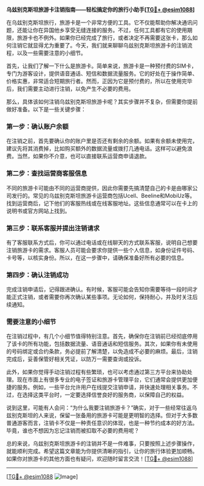 **乌兹别克斯坦旅游卡注销指南——轻松搞定你的旅行小助手[[TG💪+ @esim1088](https://t.me/s/esim1088)]**

在乌兹别克斯坦旅行，旅游卡是一个非常方便的工具。它不仅能帮助你解决通讯问题，还能让你在异国他乡享受无缝连接的服务。不过，任何工具都有它的使用期限，旅游卡也不例外。如果你已经完成了旅行，或者决定不再需要这张卡，那么如何注销它就显得尤为重要了。今天，我们就来聊聊乌兹别克斯坦旅游卡的注销流程，以及一些需要注意的小细节。

首先，让我们了解一下什么是旅游卡。简单来说，旅游卡是一种预付费的SIM卡，专门为游客设计，提供语音通话、短信和数据流量服务。它的好处在于操作简单、价格实惠，非常适合短期旅行者。然而，正因为它是预付费的，所以在使用完毕后，我们需要主动进行注销，以免产生不必要的费用。

那么，具体该如何注销乌兹别克斯坦旅游卡呢？其实步骤并不复杂，但需要你提前做好准备。以下是一些关键步骤：

### 第一步：确认账户余额

在注销之前，首先要确认你的账户里是否还有剩余的余额。如果有余额未使用完，建议先将其消费掉，比如购买额外的数据流量或拨打几通电话。这样可以避免浪费。当然，如果你不介意，也可以直接联系运营商申请退款。

### 第二步：查找运营商客服信息

不同的旅游卡可能由不同的运营商提供，因此你需要先搞清楚自己的卡是由哪家公司发行的。常见的乌兹别克斯坦旅游卡运营商包括Ucell、Beeline和MobiUz等。找到运营商后，记下他们的客服热线或在线客服地址。这些信息通常可以在卡上的说明书或官方网站上找到。

### 第三步：联系客服并提出注销请求

有了客服联系方式后，你可以通过电话或在线聊天的方式联系客服，说明自己想要注销旅游卡的需求。客服人员可能会要求你提供一些个人信息，如身份证件号码、卡号等，以核实身份。所以，在这一步骤中，请确保准备好所有必要的信息。

### 第四步：确认注销成功

完成注销申请后，记得跟进确认。有时候，客服可能会告知你需要等待一段时间才能正式注销，或者需要你再次确认某些事项。无论如何，保持耐心，并及时关注后续通知。

### 需要注意的小细节

在注销过程中，有几个小细节值得特别注意。首先，确保你在注销前已经彻底停用了该卡的所有功能，包括数据流量、语音通话和短信服务。其次，如果你有未使用的号码绑定或合约条款，务必提前了解清楚，以免造成不必要的麻烦。最后，注销完成后，妥善保管好相关凭证，以防万一需要查询或投诉。

此外，如果你觉得手动注销过程有些繁琐，也可以考虑通过第三方平台来协助处理。现在市面上有很多专业的电子签证和旅游卡管理平台，它们通常会提供更加便捷的服务。例如，一些平台允许用户在线提交注销申请，并快速处理相关事务。不过，在选择这类平台时，一定要选择信誉良好的服务商，以保障自己的权益。

说到这里，可能有人会问：“为什么我要注销旅游卡？”确实，对于一些经常往返乌兹别克斯坦的人来说，保留一张备用的旅游卡可能是更明智的选择。但对于大多数普通游客而言，注销卡不仅是一种责任意识的体现，也是一种节约成本的好方法。毕竟，谁也不想因为忘记注销而被扣取不必要的费用呢？

总的来说，乌兹别克斯坦旅游卡的注销并不是一件难事，只要按照上述步骤操作，就能顺利完成。希望这篇文章能为你提供清晰的指引，让你的旅行体验更加顺畅。如果你对旅游卡的其他方面也有疑问，欢迎随时留言交流！[[TG💪+ @esim1088](https://t.me/s/esim1088)]

---

[[TG💪+ @esim1088](https://t.me/s/esim1088) ![Image](https://i.postimg.cc/4NQfJmqS/Snipaste-2025-05-13-00-14-12.png)]